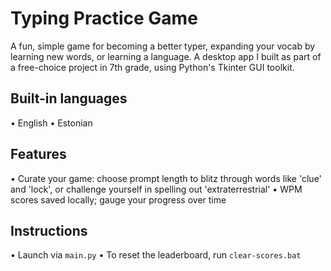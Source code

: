 # Typing Practice Game

A fun, simple game for becoming a better typer, expanding your vocab by learning new words, or learning a language. A desktop app I built as part of a free-choice project in 7th grade, using Python's Tkinter GUI toolkit.

## Built-in languages
• English
• Estonian

## Features
• Curate your game: choose prompt length to blitz through words like 'clue' and 'lock', or challenge yourself in spelling out 'extraterrestrial'
• WPM scores saved locally; gauge your progress over time

## Instructions
• Launch via `main.py`
• To reset the leaderboard, run `clear-scores.bat`
